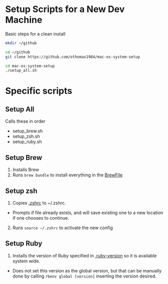 # Setup Scripts for a New Dev Machine

Basic steps for a clean install

```zsh
mkdir ~/github

cd ~/github
git clone https://github.com/othomas1984/mac-os-system-setup

cd mac-os-system-setup
./setup_all.sh
```
# Specific scripts

## Setup All

Calls these in order
* setup_brew.sh
* setup_zsh.sh
* setup_ruby.sh

## Setup Brew
1) Installs Brew
2) Runs `brew bundle` to install everything in the [BrewFile](Brewfile)

## Setup zsh
1) Copies [.zshrc](.zshrc) to ~/.zshrc.
  - Prompts if file already exists, and will save existing one to a new location if one chooses to continue.
2) Runs `source ~/.zshrc` to activate the new config

## Setup Ruby
1) Installs the version of Ruby specified in [.ruby-version](.ruby-version) so it is available system wide.
  - Does not set this version as the global version, but that can be manually done by calling `rbenv global [version]` inserting the version desired.
